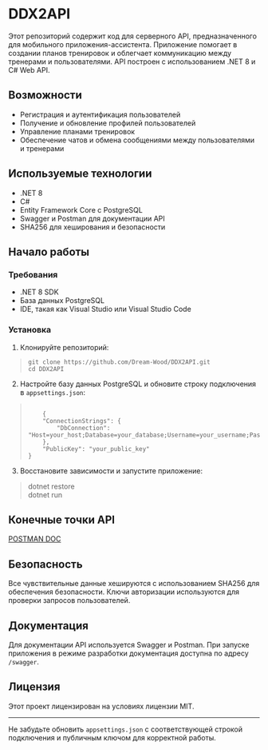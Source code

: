 
<h1 id="ddx2api">DDX2API</h1>
<p>Этот репозиторий содержит код для серверного API, предназначенного для мобильного приложения-ассистента. Приложение помогает в создании планов тренировок и облегчает коммуникацию между тренерами и пользователями. API построен с использованием .NET 8 и C# Web API.</p>
<h2 id="возможности">Возможности</h2>
<ul>
<li>Регистрация и аутентификация пользователей</li>
<li>Получение и обновление профилей пользователей</li>
<li>Управление планами тренировок</li>
<li>Обеспечение чатов и обмена сообщениями между пользователями и тренерами</li>
</ul>
<h2 id="используемые-технологии">Используемые технологии</h2>
<ul>
<li>.NET 8</li>
<li>C#</li>
<li>Entity Framework Core с PostgreSQL</li>
<li>Swagger и Postman для документации API</li>
<li>SHA256 для хеширования и безопасности</li>
</ul>
<h2 id="начало-работы">Начало работы</h2>
<h3 id="требования">Требования</h3>
<ul>
<li>.NET 8 SDK</li>
<li>База данных PostgreSQL</li>
<li>IDE, такая как Visual Studio или Visual Studio Code</li>
</ul>
<h3 id="установка">Установка</h3>
<ol>
<li>Клонируйте репозиторий:</li>
</ol>
<blockquote>
<pre><code>git clone https://github.com/Dream-Wood/DDX2API.git
cd DDX2API
</code></pre>
</blockquote>
<ol start="2">
<li>Настройте базу данных PostgreSQL и обновите строку подключения в <code>appsettings.json</code>:</li>
</ol>
<blockquote>
<pre><code> 
    {
    "ConnectionStrings": {
        "DbConnection": "Host=your_host;Database=your_database;Username=your_username;Password=your_password"
    },
    "PublicKey": "your_public_key"
}
</code></pre>
</blockquote>
<ol start="3">
<li>Восстановите зависимости и запустите приложение:</li>
</ol>
<blockquote
<p>dotnet restore<br>
dotnet run</p>
</blockquote>
<h2 id="конечные-точки-api">Конечные точки API</h2>
<p><a href="https://documenter.getpostman.com/view/26018573/2sA3XQiMyW">POSTMAN DOC</a></p>
<h2 id="безопасность">Безопасность</h2>
<p>Все чувствительные данные хешируются с использованием SHA256 для обеспечения безопасности. Ключи авторизации используются для проверки запросов пользователей.</p>
<h2 id="документация">Документация</h2>
<p>Для документации API используется Swagger и Postman. При запуске приложения в режиме разработки документация доступна по адресу <code>/swagger</code>.</p>
<h2 id="лицензия">Лицензия</h2>
<p>Этот проект лицензирован на условиях лицензии MIT.</p>
<hr>
<p>Не забудьте обновить <code>appsettings.json</code> с соответствующей строкой подключения и публичным ключом для корректной работы.</p>

